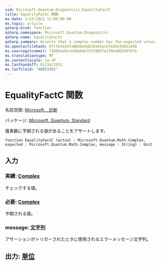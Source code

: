 ```yaml
---
uid: Microsoft.Quantum.Diagnostics.EqualityFactC
title: EqualityFactC 関数
ms.date: 1/23/2021 12:00:00 AM
ms.topic: article
qsharp.kind: function
qsharp.namespace: Microsoft.Quantum.Diagnostics
qsharp.name: EqualityFactC
qsharp.summary: Asserts that a complex number has the expected value.
ms.openlocfilehash: 0fcfe553d7a0050a9ab35a43ac5fe2b1958514db
ms.sourcegitcommit: 71605ea9cc630e84e7ef29027e1f0ea06299747e
ms.translationtype: MT
ms.contentlocale: ja-JP
ms.lasthandoff: 01/26/2021
ms.locfileid: "98853362"
---
```

# <a name="equalityfactc-function"></a>EqualityFactC 関数

名前空間: [Microsoft... 診断](xref:Microsoft.Quantum.Diagnostics)

パッケージ: [Microsoft. Quantum. Standard](https://nuget.org/packages/Microsoft.Quantum.Standard)


複素数に予期される値があることをアサートします。

```qsharp
function EqualityFactC (actual : Microsoft.Quantum.Math.Complex, expected : Microsoft.Quantum.Math.Complex, message : String) : Unit
```


## <a name="input"></a>入力

### <a name="actual--complex"></a>実績: [Complex](xref:Microsoft.Quantum.Math.Complex)

チェックする値。


### <a name="expected--complex"></a>必要: [Complex](xref:Microsoft.Quantum.Math.Complex)

予期される値。


### <a name="message--string"></a>message: [文字列](xref:microsoft.quantum.lang-ref.string)

アサーションがトリガーされたときに使用されるエラーメッセージ文字列。



## <a name="output--unit"></a>出力: [単位](xref:microsoft.quantum.lang-ref.unit)

